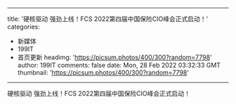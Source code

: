 
---
title: '硬核驱动 强劲上线！FCS 2022第四届中国保险CIO峰会正式启动！'
categories: 
 - 新媒体
 - 199IT
 - 首页更新
headimg: 'https://picsum.photos/400/300?random=7798'
author: 199IT
comments: false
date: Mon, 28 Feb 2022 03:32:33 GMT
thumbnail: 'https://picsum.photos/400/300?random=7798'
---

<div>   
硬核驱动 强劲上线！FCS 2022第四届中国保险CIO峰会正式启动！  
</div>
            